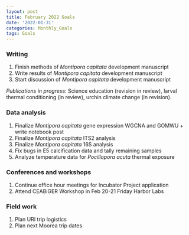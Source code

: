 ```yaml
---
layout: post
title: February 2022 Goals
date: '2022-01-31'
categories: Monthly_Goals
tags: Goals
---
```

### Writing 
1. Finish methods of *Montipora capitata* development manuscript  
2. Write results of *Montipora capitata* development manuscript  
3. Start discussion of *Montipora capitata* development manuscript  

*Publications in progress*: Science education (revision in review), larval thermal conditioning (in review), urchin climate change (in revision).    

### Data analysis     
1. Finalize *Montipora capitata* gene expression WGCNA and GOMWU + write notebook post 
2. Finalize *Montipora capitata* ITS2 analysis
3. Finalize *Montipora capitata* 16S analysis  
4. Fix bugs in E5 calcification data and tally remaining samples 
5. Analyze temperature data for *Pocillopora acuta* thermal exposure  

### Conferences and workshops  
1. Continue office hour meetings for Incubator Project application    
2. Attend CEABiGER Workshop in Feb 20-21 Friday Harbor Labs    

### Field work
1. Plan URI trip logistics  
2. Plan next Moorea trip dates  